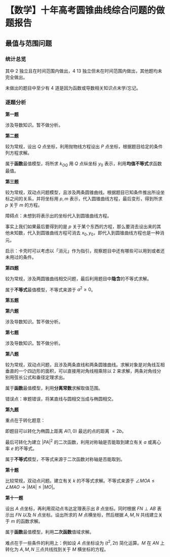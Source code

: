 # 【数学】十年高考圆锥曲线综合问题的做题报告

## 最值与范围问题

### 统计总览

其中 2 独立且在时间范围内做出，4 13 独立但未在时间范围内做出，其他题均未完全做出。

未做出的题目中至少有 4 道是因为函数或导数相关知识点未学/忘记。

### 逐题分析

**第一题**

涉及导数知识。暂不做分析。

**第二题**

较为常规，设出 $Q$ 点坐标，利用抛物线方程设出 $P$ 点坐标，根据题目给定的条件列方程求解。

属于**函数**最值模型，将所求 $k_{OQ}$ 用 $Q$ 点纵坐标 $y_0$ 表示，利用**均值不等式**求函数最值。

**第三题**

较为常规，双动点问题模型，且涉及两条圆锥曲线。根据题目已知条件推出所设坐标之间的关系，并将坐标用 $p,m$ 表示，代入圆锥曲线方程，最后变形，得到所求 $p$ 关于 $m$ 的方程。

障碍点：未想到将表示出的坐标代入到圆锥曲线方程。

事实上我们如果最后要得到的是 $p$ 关于某个东西的方程，那么要消去设出来的其他未知数，代入到圆锥曲线方程可消去 $x_0,y_0$，即代入到圆锥曲线方程也是一种消元。

启示：卡壳时可以考虑以「消元」作为指引，观察题目中还有哪些可以用到或者还未用过的条件。

**第四题**

较为常规，涉及两圆锥曲线相交问题，最后利用题目中**隐含**的不等式求解。

属于**不等式**最值模型，不等式来源于 $a^2 \ge 0$。

**第五题**

**第六题**

涉及导数知识。暂不做分析。

**第七题**

涉及导数知识。暂不做分析。

**第八题**

较为常规，双动点问题，且涉及两条直线和两条圆锥曲线。求解对象是对角线互相垂直的一个四边形的面积，可以直接用对角线相乘除以 $2$ 来求解，两条对角线分别用弦长公式和垂径定理求出。

属于**函数**最值模型，利用**分离常数**求解取值范围。

错误点：审题错误，将某直线与圆相交当成与椭圆相交。

**第九题**

重点在于转化题意：

即题目可以转化为椭圆上距离 $A(1,0)$ 最远的点的距离 $=2b$。

最后可转化为建立 $|PA|^2$ 的二次函数，利用对称轴是否能取到建立有关 $a$ 或离心率 $e$ 的不等式。

属于**不等式**模型，不等式来源于二次函数对称轴是否能取到。

**第十题**

比较常规，双动点问题。建立有关 $k$ 的不等式求解。不等式来源于 $∠MOA \le ∠MAO \to |MA|\le |MO|$。

**第十一题**

设出 $A$ 点坐标，再利用双动点韦达定理表示出 $B$ 点坐标。同时根据 $FN\perp AB$ 表示出 $FN$ 以及 $N$ 点坐标。设出所求的 $M$ 点横坐标，然后根据 $A,M,N$ 共线建立关于 $m$ 的函数求解。

属于**函数**最值模型，利用**二次函数**值域求解。

难点在于一些条件的利用上：例如设 $A$ 点坐标设为 $(t^2,2t)$ 简化运算。$M$ 在 $AN$ 上转化为 $A,M,N$ 三点共线找到关于 $M$ 横坐标的方程。